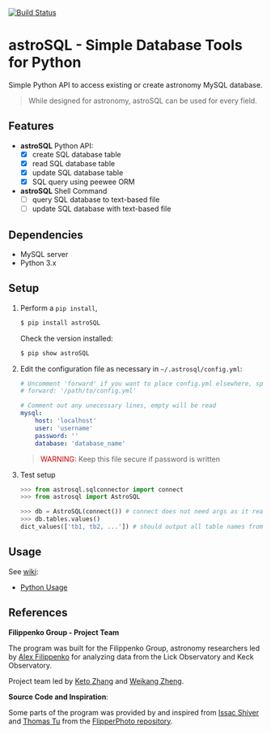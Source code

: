 [![Build Status](https://travis-ci.org/ketozhang/astroSQL.svg?branch=master)](https://travis-ci.org/ketozhang/astroSQL)

# astroSQL - Simple Database Tools for Python

Simple Python API to access existing or create astronomy MySQL database.
> While designed for astronomy, astroSQL can be used for every field.

## Features
* **astroSQL** Python API:
  - [x] create SQL database table
  - [x] read SQL database table
  - [x] update SQL database table
  - [x] SQL query using peewee ORM
* **astroSQL** Shell Command
  - [ ]  query SQL database to text-based file
  - [ ]  update SQL database with text-based file
  
## Dependencies
* MySQL server
* Python 3.x

## Setup

1. Perform a `pip install`,

    ```sh
    $ pip install astroSQL
    ```

    Check the version installed:

    ```sh
    $ pip show astroSQL
    ```

2. Edit the configuration file as necessary in `~/.astrosql/config.yml`:

    <!-- $ ls $(python -c "import site; print(site.getsitepackages()[0])")/astrosql -->
    ```yml
    # Uncomment 'forward' if you want to place config.yml elsewhere, specify the file path (maybe `~/.astrosql/config.yml` ?)
    # forward: '/path/to/config.yml'

    # Comment out any unecessary lines, empty will be read
    mysql:
        host: 'localhost'
        user: 'username'
        password: ''
        database: 'database_name'
    ```


    > <span style="color:rgb(200,0,0)">WARNING:</span> Keep this file secure if password is written

3. Test setup

    ```python
    >>> from astrosql.sqlconnector import connect
    >>> from astrosql import AstroSQL

    >>> db = AstroSQL(connect()) # connect does not need args as it reads from config.yml
    >>> db.tables.values()
    dict_values(['tb1, tb2, ...']) # should output all table names from your database
    ```

## Usage

See [wiki](https://github.com/ketozhang/astroSQL/wiki):

* [Python Usage](https://github.com/ketozhang/astroSQL/wiki/Python-Usage)

## References
**Filippenko Group - Project Team**

The program was built for the Filippenko Group, astronomy researchers led by [Alex Filippenko](https://astro.berkeley.edu/faculty-profile/alex-filippenko) for analyzing data from the Lick Observatory and Keck Observatory.

Project team led by [Keto Zhang](https://github.com/ketozhang) and [Weikang Zheng](https://astro.berkeley.edu/researcher-profile/2358133-weikang-zheng).

**Source Code and Inspiration**:

Some parts of the program was provided by and inspired from [Issac Shiver](https://github.com/ishivvers) and [Thomas Tu](https://github.com/thomastu) from the [FlipperPhoto repository](https://github.com/ketozhang/FlipperPhoto/tree/master/flipp/libs).
